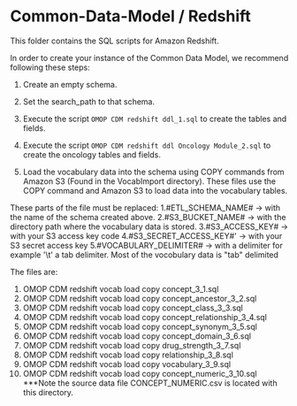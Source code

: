 Common-Data-Model / Redshift
=================

This folder contains the SQL scripts for Amazon Redshift. 

In order to create your instance of the Common Data Model, we recommend following these steps:

1. Create an empty schema.

2. Set the search_path to that schema.

3. Execute the script `OMOP CDM redshift ddl_1.sql` to create the tables and fields.

4. Execute the script `OMOP CDM redshift ddl Oncology Module_2.sql` to create the oncology tables and fields.

5. Load the vocabulary data into the schema using COPY commands from Amazon S3 (Found in the VocabImport directory). These files use the COPY command and Amazon S3 to load data into the vocabulary tables.
  
  These parts of the file must be replaced:
      1.#ETL_SCHEMA_NAME#       -> with the name of the schema created above.
      2.#S3_BUCKET_NAME#        -> with the directory path where the vocabulary data is stored.
      3.#S3_ACCESS_KEY#         -> with your S3 access key code
      4.#S3_SECRET_ACCESS_KEY#' -> with your S3 secret access key 
      5.#VOCABULARY_DELIMITER#  -> with a delimiter for example '\t' a tab delimiter. Most of the vocobulary data is "tab" delimited
   
   The files are:
   1. OMOP CDM redshift vocab load copy concept_3_1.sql
   2. OMOP CDM redshift vocab load copy concept_ancestor_3_2.sql
   3. OMOP CDM redshift vocab load copy concept_class_3_3.sql
   4. OMOP CDM redshift vocab load copy concept_relationship_3_4.sql
   5. OMOP CDM redshift vocab load copy concept_synonym_3_5.sql
   6. OMOP CDM redshift vocab load copy concept_domain_3_6.sql
   7. OMOP CDM redshift vocab load copy drug_strength_3_7.sql
   8. OMOP CDM redshift vocab load copy relationship_3_8.sql
   9. OMOP CDM redshift vocab load copy vocabulary_3_9.sql
   10. OMOP CDM redshift vocab load copy concept_numeric_3_10.sql 
   ***Note the source data file CONCEPT_NUMERIC.csv is located with this directory.
  
